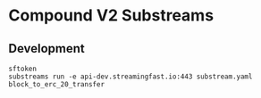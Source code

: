 # Compound V2 Substreams

## Development

```
sftoken
substreams run -e api-dev.streamingfast.io:443 substream.yaml block_to_erc_20_transfer
```
